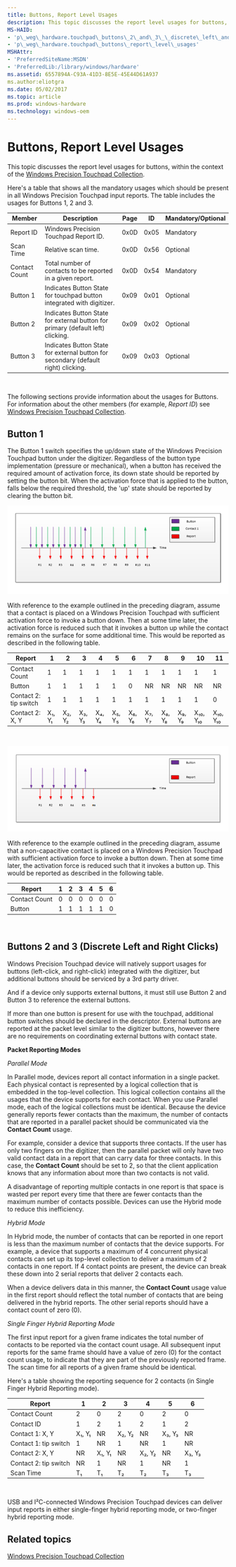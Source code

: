 ```yaml
---
title: Buttons, Report Level Usages
description: This topic discusses the report level usages for buttons, within the context of the Windows Precision Touchpad Collection.
MS-HAID:
- 'p\_weg\_hardware.touchpad\_buttons\_2\_and\_3\_\_discrete\_left\_and\_right\_clicks\_'
- 'p\_weg\_hardware.touchpad\_buttons\_report\_level\_usages'
MSHAttr:
- 'PreferredSiteName:MSDN'
- 'PreferredLib:/library/windows/hardware'
ms.assetid: 6557894A-C93A-41D3-8E5E-45E44D61A937
ms.author:eliotgra
ms.date: 05/02/2017
ms.topic: article
ms.prod: windows-hardware
ms.technology: windows-oem
---
```


# Buttons, Report Level Usages


This topic discusses the report level usages for buttons, within the context of the [Windows Precision Touchpad Collection](touchpad-windows-precision-touchpad-collection.md).

Here's a table that shows all the mandatory usages which should be present in all Windows Precision Touchpad input reports. The table includes the usages for Buttons 1, 2 and 3.

| Member        | Description                                                                        | Page | ID   | Mandatory/Optional |
|---------------|------------------------------------------------------------------------------------|------|------|--------------------|
| Report ID     | Windows Precision Touchpad Report ID.                                              | 0x0D | 0x05 | Mandatory          |
| Scan Time     | Relative scan time.                                                                | 0x0D | 0x56 | Optional           |
| Contact Count | Total number of contacts to be reported in a given report.                         | 0x0D | 0x54 | Mandatory          |
| Button 1      | Indicates Button State for touchpad button integrated with digitizer.              | 0x09 | 0x01 | Optional           |
| Button 2      | Indicates Button State for external button for primary (default left) clicking.    | 0x09 | 0x02 | Optional           |
| Button 3      | Indicates Button State for external button for secondary (default right) clicking. | 0x09 | 0x03 | Optional           |

 

The following sections provide information about the usages for Buttons. For information about the other members (for example, *Report ID*) see [Windows Precision Touchpad Collection](touchpad-windows-precision-touchpad-collection.md).

## Button 1


The Button 1 switch specifies the up/down state of the Windows Precision Touchpad button under the digitizer. Regardless of the button type implementation (pressure or mechanical), when a button has received the required amount of activation force, its down state should be reported by setting the button bit. When the activation force that is applied to the button, falls below the required threshold, the 'up' state should be reported by clearing the button bit.

![diagram showing a contact placed on a windows precision touchpad, with sufficient force to invoke a button-down. the contact's down force is later reduced enough to invoke a button-up, while the contact is still on the digitizer surface.](../images/precision-img-condownup.png)

With reference to the example outlined in the preceding diagram, assume that a contact is placed on a Windows Precision Touchpad with sufficient activation force to invoke a button down. Then at some time later, the activation force is reduced such that it invokes a button up while the contact remains on the surface for some additional time. This would be reported as described in the following table.

| Report                | 1      | 2      | 3      | 4      | 5      | 6      | 7      | 8      | 9      | 10       | 11       |
|-----------------------|--------|--------|--------|--------|--------|--------|--------|--------|--------|----------|----------|
| Contact Count         | 1      | 1      | 1      | 1      | 1      | 1      | 1      | 1      | 1      | 1        | 1        |
| Button                | 1      | 1      | 1      | 1      | 1      | 0      | NR     | NR     | NR     | NR       | NR       |
| Contact 2: tip switch | 1      | 1      | 1      | 1      | 1      | 1      | 1      | 1      | 1      | 1        | 0        |
| Contact 2: X, Y       | X₁, Y₁ | X₂, Y₂ | X₃, Y₃ | X₄, Y₄ | X₅, Y₅ | X₆, Y₆ | X₇, Y₇ | X₈, Y₈ | X₉, Y₉ | X₁₀, Y₁₀ | X₁₀, Y₁₀ |

 

![diagram showing a non-capacitive contact that is placed on a windows precision touchpad with sufficient activation force to invoke a button down. the activation force is later reduced, such that it invokes a button up.](../images/precision-img-btndownup.png)

With reference to the example outlined in the preceding diagram, assume that a non-capacitive contact is placed on a Windows Precision Touchpad with sufficient activation force to invoke a button down. Then at some time later, the activation force is reduced such that it invokes a button up. This would be reported as described in the following table.

| Report        | 1   | 2   | 3   | 4   | 5   | 6   |
|---------------|-----|-----|-----|-----|-----|-----|
| Contact Count | 0   | 0   | 0   | 0   | 0   | 0   |
| Button        | 1   | 1   | 1   | 1   | 1   | 0   |

 

## Buttons 2 and 3 (Discrete Left and Right Clicks)


Windows Precision Touchpad device will natively support usages for buttons (left-click, and right-click) integrated with the digitizer, but additional buttons should be serviced by a 3rd party driver.

And if a device only supports external buttons, it must still use Button 2 and Button 3 to reference the external buttons.

If more than one button is present for use with the touchpad, additional button switches should be declared in the descriptor. External buttons are reported at the packet level similar to the digitizer buttons, however there are no requirements on coordinating external buttons with contact state.

**Packet Reporting Modes**

*Parallel Mode*

In Parallel mode, devices report all contact information in a single packet. Each physical contact is represented by a logical collection that is embedded in the top-level collection. This logical collection contains all the usages that the device supports for each contact. When you use Parallel mode, each of the logical collections must be identical. Because the device generally reports fewer contacts than the maximum, the number of contacts that are reported in a parallel packet should be communicated via the **Contact Count** usage.

For example, consider a device that supports three contacts. If the user has only two fingers on the digitizer, then the parallel packet will only have two valid contact data in a report that can carry data for three contacts. In this case, the **Contact Count** should be set to 2, so that the client application knows that any information about more than two contacts is not valid.

A disadvantage of reporting multiple contacts in one report is that space is wasted per report every time that there are fewer contacts than the maximum number of contacts possible. Devices can use the Hybrid mode to reduce this inefficiency.

*Hybrid Mode*

In Hybrid mode, the number of contacts that can be reported in one report is less than the maximum number of contacts that the device supports. For example, a device that supports a maximum of 4 concurrent physical contacts can set up its top-level collection to deliver a maximum of 2 contacts in one report. If 4 contact points are present, the device can break these down into 2 serial reports that deliver 2 contacts each.

When a device delivers data in this manner, the **Contact Count** usage value in the first report should reflect the total number of contacts that are being delivered in the hybrid reports. The other serial reports should have a contact count of zero (0).

*Single Finger Hybrid Reporting Mode*

The first input report for a given frame indicates the total number of contacts to be reported via the contact count usage. All subsequent input reports for the same frame should have a value of zero (0) for the contact count usage, to indicate that they are part of the previously reported frame. The scan time for all reports of a given frame should be identical.

Here's a table showing the reporting sequence for 2 contacts (in Single Finger Hybrid Reporting mode).

| Report                | 1      | 2      | 3      | 4      | 5      | 6      |
|-----------------------|--------|--------|--------|--------|--------|--------|
| Contact Count         | 2      | 0      | 2      | 0      | 2      | 0      |
| Contact ID            | 1      | 2      | 1      | 2      | 1      | 2      |
| Contact 1: X, Y       | X₁, Y₁ | NR     | X₂, Y₂ | NR     | X₃, Y₃ | NR     |
| Contact 1: tip switch | 1      | NR     | 1      | NR     | 1      | NR     |
| Contact 2: X, Y       | NR     | X₁, Y₁ | NR     | X₂, Y₂ | NR     | X₃, Y₃ |
| Contact 2: tip switch | NR     | 1      | NR     | 1      | NR     | 1      |
| Scan Time             | T₁     | T₁     | T₂     | T₂     | T₃     | T₃     |

 

USB and I²C-connected Windows Precision Touchpad devices can deliver input reports in either single-finger hybrid reporting mode, or two-finger hybrid reporting mode.

## Related topics


[Windows Precision Touchpad Collection](touchpad-windows-precision-touchpad-collection.md)

 

 








